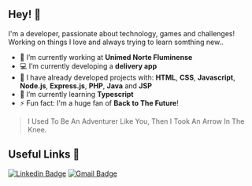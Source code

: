## Hey! 👋
I'm a developer, passionate about technology, games and challenges! Working on things I love and always trying to learn somthing new..

- 🏢 I’m currently working at **Unimed Norte Fluminense**
- 💻 I’m currently developing a **delivery app**
- 🧩 I have already developed projects with: **HTML**, **CSS**, **Javascript**, **Node.js**, **Express.js**, **PHP**, **Java** and **JSP**
- 🌱 I’m currently learning **Typescript**
- ⚡ Fun fact: I'm a huge fan of **Back to The Future**!

> I Used To Be An Adventurer Like You, Then I Took An Arrow In The Knee.

## Useful Links 🔗
[![Linkedin Badge](https://img.shields.io/badge/-jvoliveira01-blue?style=flat-square&logo=Linkedin&logoColor=white&link=https://www.linkedin.com/in/jvoliveira01/)](https://www.linkedin.com/in/jvoliveira01/) 
[![Gmail Badge](https://img.shields.io/badge/-jvoliveira01@gmail.com-c14438?style=flat-square&logo=Gmail&logoColor=white&link=mailto:jvoliveira01@gmail.com)](mailto:jvoliveira01@gmail.com)
